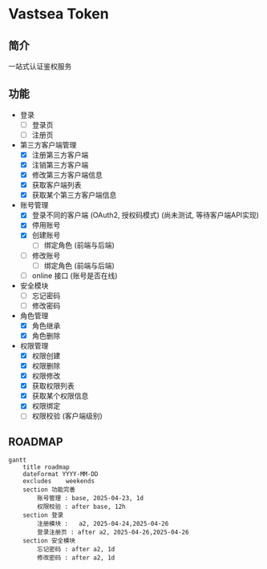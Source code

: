 # Vastsea Token

## 简介

一站式认证鉴权服务

## 功能

- 登录
  - [ ] 登录页
  - [ ] 注册页
- 第三方客户端管理
  - [x] 注册第三方客户端
  - [x] 注销第三方客户端
  - [x] 修改第三方客户端信息
  - [x] 获取客户端列表
  - [x] 获取某个第三方客户端信息
- 账号管理
  - [x] 登录不同的客户端 (OAuth2, 授权码模式) (尚未测试, 等待客户端API实现)
  - [x] 停用账号
  - [x] 创建账号
    - [ ] 绑定角色 (前端与后端)
  - [ ] 修改账号
    - [ ] 绑定角色 (前端与后端)
  - [ ] online 接口 (账号是否在线)
- 安全模块
  - [ ] 忘记密码
  - [ ] 修改密码
- 角色管理
  - [x] 角色继承
  - [x] 角色删除
- 权限管理
  - [x] 权限创建
  - [x] 权限删除
  - [x] 权限修改
  - [x] 获取权限列表
  - [x] 获取某个权限信息
  - [x] 权限绑定
  - [ ] 权限校验 (客户端级别)

## ROADMAP

```mermaid
gantt
    title roadmap
    dateFormat YYYY-MM-DD
    excludes    weekends
    section 功能完善
        账号管理 : base, 2025-04-23, 1d
        权限校验 : after base, 12h
    section 登录
        注册模块 :   a2, 2025-04-24,2025-04-26
        登录注册页 : after a2, 2025-04-26,2025-04-26
    section 安全模块
        忘记密码 : after a2, 1d
        修改密码 : after a2, 1d
```
